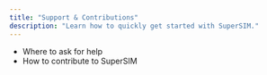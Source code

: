 ```yaml
---
title: "Support & Contributions"
description: "Learn how to quickly get started with SuperSIM."
--- 
```


- Where to ask for help
- How to contribute to SuperSIM
